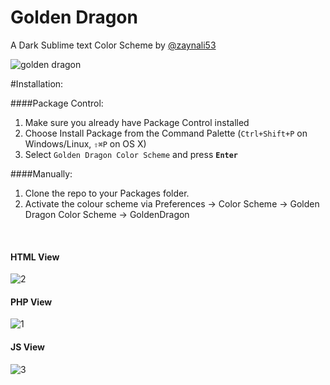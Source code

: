 
# Golden Dragon
A Dark Sublime text Color Scheme by [@zaynali53](https://twitter.com/zaynali53)

![golden dragon](https://cloud.githubusercontent.com/assets/8646770/5792283/de5b1e0e-9f32-11e4-8e5f-67ef48bcfda6.jpg)

#Installation:

####Package Control:

1. Make sure you already have Package Control installed
2. Choose Install Package from the Command Palette (`Ctrl+Shift+P` on Windows/Linux, `⇧⌘P` on OS X)
3. Select `Golden Dragon Color Scheme` and press **`Enter`**

####Manually:

1. Clone the repo to your Packages folder.
2. Activate the colour scheme via Preferences -> Color Scheme -> Golden Dragon Color Scheme -> GoldenDragon

<br>

#### HTML View
![2](https://cloud.githubusercontent.com/assets/8646770/5792266/b44ec620-9f31-11e4-8d46-2c489e21a941.PNG)

#### PHP View
![1](https://cloud.githubusercontent.com/assets/8646770/5792263/82f0e3f6-9f31-11e4-9b6f-f0f565d4219e.PNG)

#### JS View
![3](https://cloud.githubusercontent.com/assets/8646770/5792269/d51d3c74-9f31-11e4-815a-9ea6b0c459e8.PNG)
